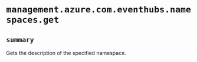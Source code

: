 # `management.azure.com.eventhubs.namespaces.get`

## `summary`
Gets the description of the specified namespace.


